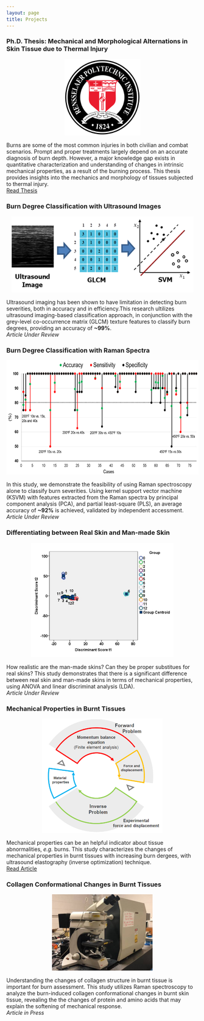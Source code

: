 ```yaml
---
layout: page
title: Projects
---
```


### Ph.D. Thesis: Mechanical and Morphological Alternations in Skin Tissue due to Thermal Injury
<center> 
  <img src="/img/rpi.png" height="200px">
</center>

Burns are some of the most common injuries in both civilian and combat scenarios. Prompt
and proper treatments largely depend on an accurate diagnosis of burn depth.  However, a major
knowledge gap exists in quantitative characterization and understanding of changes in intrinsic
mechanical properties, as a result of the burning process. This thesis provides insights into the mechanics and morphology of tissues subjected to thermal injury.                   
[Read Thesis][1]

### Burn Degree Classification with Ultrasound Images
<center> 
  <img src="/img/US image classification.png" height="200px">
</center>

Ultrasound imaging has been shown to have limitation in detecting burn severities, both in accuracy and in efficiency.This research ultilizes ultrasound imaging-based classification approach, in conjunction with the grey-level co-occurrence matrix (GLCM) texture features to classify burn degrees, providing an accuracy of **~99%**.  
_Article Under Review_

### Burn Degree Classification with Raman Spectra
<img src="/img/Raman classification.png" height="300px">


In this study, we demonstrate the feasibility of using Raman spectroscopy alone to classify burn severities. Using kernel support vector machine (KSVM) with features extracted from the Raman spectra by principal component analysis (PCA), and partial least-square (PLS), an average accuracy of **~92%** is achieved, validated by independent accessment.  
_Article Under Review_

### Differentiating between Real Skin and Man-made Skin
<center> 
  <img src="/img/Synthetic.jpg" height="300px">
</center>

How realistic are the man-made skins? Can they be proper substitues for real skins? This study demonstrates that there is a significant difference between real skin and man-made skins in terms of mechanical properties, using ANOVA and linear discriminat analysis (LDA).  
_Article Under Review_

### Mechanical Properties in Burnt Tissues
<center> 
  <img src="/img/mechanical characterization.png" height="300px">
</center>

Mechanical properties can be an helpful indicator about tissue abnormalities, _e.g._ burns. This study characterizes the changes of mechanical properties in burnt tissues with increasing burn dergees, with ultrasound elastography (inverse optimization) technique.  
[Read Article][2]

### Collagen Conformational Changes  in Burnt Tissues
<center> 
  <img src="/img/Raman spectroscopy.jpg" height="200px">
</center>

Understanding the changes of collagen structure in burnt tissue is important for burn assessment. This study utilizes Raman spectroscopy to analyze the burn-induced collagen conformational changes in burnt skin tissue, revealing the the changes of protein and amino acids that may explain the softening of mechanical response.  
_Article in Press_


[1]: https://search.proquest.com/openview/304c0baeaddb08a9211eab7810d0eb2d/1?pq-origsite=gscholar&cbl=18750&diss=y
[2]: https://www.sciencedirect.com/science/article/abs/pii/S0305417918302456


